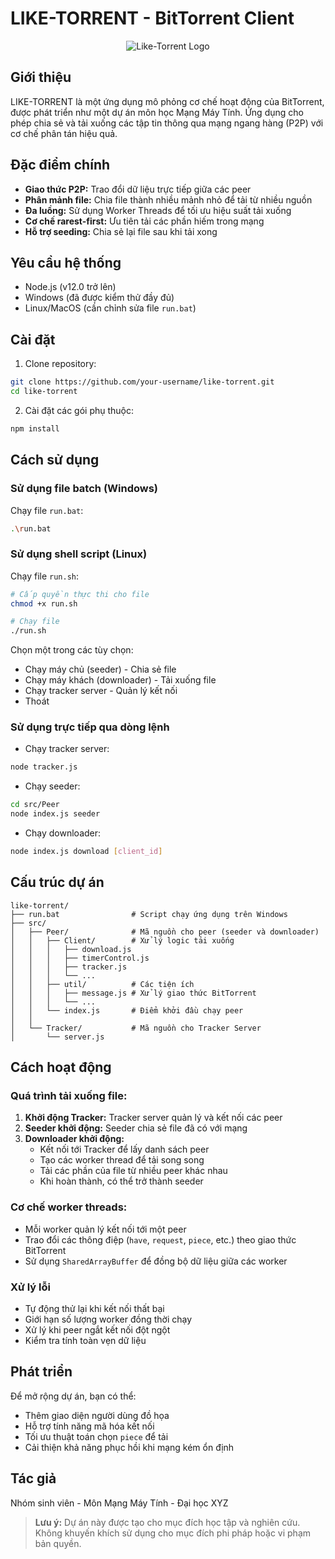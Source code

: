 # LIKE-TORRENT - BitTorrent Client

<p align="center"> <img src="https://img.icons8.com/color/96/000000/torrent.png" alt="Like-Torrent Logo"/> </p>

## Giới thiệu
LIKE-TORRENT là một ứng dụng mô phỏng cơ chế hoạt động của BitTorrent, được phát triển như một dự án môn học Mạng Máy Tính. Ứng dụng cho phép chia sẻ và tải xuống các tập tin thông qua mạng ngang hàng (P2P) với cơ chế phân tán hiệu quả.

## Đặc điểm chính
- **Giao thức P2P:** Trao đổi dữ liệu trực tiếp giữa các peer
- **Phân mảnh file:** Chia file thành nhiều mảnh nhỏ để tải từ nhiều nguồn
- **Đa luồng:** Sử dụng Worker Threads để tối ưu hiệu suất tải xuống
- **Cơ chế rarest-first:** Ưu tiên tải các phần hiếm trong mạng
- **Hỗ trợ seeding:** Chia sẻ lại file sau khi tải xong

## Yêu cầu hệ thống
- Node.js (v12.0 trở lên)
- Windows (đã được kiểm thử đầy đủ)
- Linux/MacOS (cần chỉnh sửa file `run.bat`)

## Cài đặt
1. Clone repository:
```bash
git clone https://github.com/your-username/like-torrent.git
cd like-torrent
```
2. Cài đặt các gói phụ thuộc:
```bash
npm install
```

## Cách sử dụng

### Sử dụng file batch (Windows)
Chạy file `run.bat`:
```bash
.\run.bat
```
### Sử dụng shell script (Linux)

Chạy file `run.sh`:
```bash
# Cấp quyền thực thi cho file
chmod +x run.sh

# Chạy file
./run.sh
```

Chọn một trong các tùy chọn:
- Chạy máy chủ (seeder) - Chia sẻ file
- Chạy máy khách (downloader) - Tải xuống file
- Chạy tracker server - Quản lý kết nối
- Thoát

### Sử dụng trực tiếp qua dòng lệnh
- Chạy tracker server:
```bash
node tracker.js
```
- Chạy seeder:
```bash
cd src/Peer
node index.js seeder
```
- Chạy downloader:
```bash
node index.js download [client_id]
```

## Cấu trúc dự án

```
like-torrent/
├── run.bat                # Script chạy ứng dụng trên Windows
├── src/
│   ├── Peer/              # Mã nguồn cho peer (seeder và downloader)
│   │   ├── Client/        # Xử lý logic tải xuống
│   │   │   ├── download.js
│   │   │   ├── timerControl.js
│   │   │   ├── tracker.js
│   │   │   └── ...
│   │   ├── util/          # Các tiện ích
│   │   │   ├── message.js # Xử lý giao thức BitTorrent
│   │   │   └── ...
│   │   └── index.js       # Điểm khởi đầu chạy peer
│   │
│   └── Tracker/           # Mã nguồn cho Tracker Server
│       └── server.js
```

## Cách hoạt động

### Quá trình tải xuống file:
1. **Khởi động Tracker:** Tracker server quản lý và kết nối các peer
2. **Seeder khởi động:** Seeder chia sẻ file đã có với mạng
3. **Downloader khởi động:**
   - Kết nối tới Tracker để lấy danh sách peer
   - Tạo các worker thread để tải song song
   - Tải các phần của file từ nhiều peer khác nhau
   - Khi hoàn thành, có thể trở thành seeder

### Cơ chế worker threads:
- Mỗi worker quản lý kết nối tới một peer
- Trao đổi các thông điệp (`have`, `request`, `piece`, etc.) theo giao thức BitTorrent
- Sử dụng `SharedArrayBuffer` để đồng bộ dữ liệu giữa các worker

### Xử lý lỗi
- Tự động thử lại khi kết nối thất bại
- Giới hạn số lượng worker đồng thời chạy
- Xử lý khi peer ngắt kết nối đột ngột
- Kiểm tra tính toàn vẹn dữ liệu

## Phát triển
Để mở rộng dự án, bạn có thể:
- Thêm giao diện người dùng đồ họa
- Hỗ trợ tính năng mã hóa kết nối
- Tối ưu thuật toán chọn `piece` để tải
- Cải thiện khả năng phục hồi khi mạng kém ổn định

## Tác giả
Nhóm sinh viên - Môn Mạng Máy Tính - Đại học XYZ

> **Lưu ý:** Dự án này được tạo cho mục đích học tập và nghiên cứu. Không khuyến khích sử dụng cho mục đích phi pháp hoặc vi phạm bản quyền.

